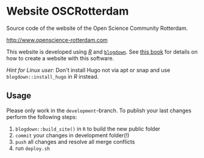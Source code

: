 # Website OSCRotterdam

Source code of the website of the Open Science Community Rotterdam.

http://www.openscience-rotterdam.com

This website is developed using [_R_](https://cran.r-project.org/) and 
[`blogdown`](https://github.com/rstudio/blogdown). See 
[this book](https://bookdown.org/yihui/blogdown/) for details on how to 
create a website with this software.

*Hint for Linux user*: Don't install Hugo not via apt or snap and use `blogdown::install_hugo` in _R_ instead. 

## Usage

Please only work in the `development`-branch. To publish your last changes 
perform the following steps:

1. `blogdown::build_site()` in `R` to build the new public folder 
2. `commit` your changes in development folder(!)
3. `push` all changes and resolve all merge conflicts
4. run `deploy.sh`
